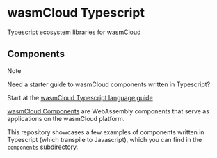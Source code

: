 # wasmCloud Typescript

[Typescript][ts] ecosystem libraries for [wasmCloud][wasmcloud]

[ts]: https://www.typescriptlang.org/
[wasmcloud]: https://github.com/wasmcloud/wasmcloud

## Components

> [!NOTE]
> Need a starter guide to wasmCloud components written in Typescript?
>
> Start at the [wasmCloud Typescript language guide][docs-ts]

[wasmCloud Components][docs-components] are WebAssembly components that serve as applications on the wasmCloud platform.

This repository showcases a few examples of components written in Typescript (which transpile to Javascript), which you can
find in the [`components` subdirectory][dir-components].

[docs-components]: https://wasmcloud.com/docs/concepts/components/
[docs-ts]: https://wasmcloud.com/docs/developer/languages/typescript/components/
[dir-components]: https://github.com/wasmCloud/typescript/tree/main/examples/components
